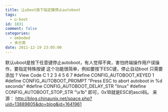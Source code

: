 ```yaml
---
title: 让uboot按下指定键停止autoboot
tags:
  - u-boot
id: 1831
comment: false
categories:
  - embeded
  - 未分类
date: 2011-12-19 23:05:00
---
```


默认uboot是按下任意键停止autoboot，有人觉得不爽，害怕终端操作用户误操作，要指定特殊按键
这个功能很简单，例如要按下ESC键，停止自动boot
只需要添加
?
View Code
C
1
2
3
4
5
6
7
#define CONFIG_AUTOBOOT_KEYED 1
#define CONFIG_AUTOBOOT_PROMPT "Press ESC to abort autoboot in %d seconds"
#define CONFIG_AUTOBOOT_DELAY_STR "linux"
#define CONFIG_AUTOBOOT_STOP_STR "\x1b"
即可，0x1B就是ESC的ascii码。
来源：
http://blog.chinaunix.net/space.php?uid=13889805&do=blog&id=1641961